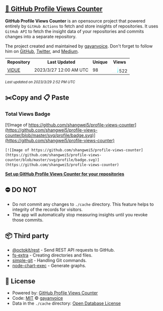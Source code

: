 ## [🚀 GitHub Profile Views Counter](https://github.com/gayanvoice/github-profile-views-counter)
**GitHub Profile Views Counter** is an opensource project that powered entirely by  `GitHub Actions` to fetch and store insights of repositories.
It uses `GitHub API` to fetch the insight data of your repositories and commits changes into a separate repository.

The project created and maintained by [gayanvoice](https://github.com/gayanvoice). Don't forget to follow him on [GitHub](https://github.com/gayanvoice), [Twitter](https://twitter.com/gayanvoice), and [Medium](https://gayanvoice.medium.com/).

<table>
	<tr>
		<th>
			Repository
		</th>
		<th>
			Last Updated
		</th>
		<th>
			Unique
		</th>
		<th>
			Views
		</th>
	</tr>
	<tr>
		<td>
			<a href="https://github.com/shangwei5/profile-views-counter/tree/master/readme/614660938/year.md">
				VIDUE
			</a>
		</td>
		<td>
			2023/3/27 12:00 AM UTC
		</td>
		<td>
			98
		</td>
		<td>
			<img alt="Response time graph" src="https://github.com/shangwei5/profile-views-counter/raw/master/graph/614660938/small/year.png" height="20"> 522
		</td>
	</tr>
</table>

<small><i>Last updated on 2023/3/29 2:52 PM UTC</i></small>

## ✂️Copy and 📋 Paste
### Total Views Badge
[![Image of https://github.com/shangwei5/profile-views-counter](https://github.com/shangwei5/profile-views-counter/blob/master/svg/profile/badge.svg)](https://github.com/shangwei5/profile-views-counter)

```readme
[![Image of https://github.com/shangwei5/profile-views-counter](https://github.com/shangwei5/profile-views-counter/blob/master/svg/profile/badge.svg)](https://github.com/shangwei5/profile-views-counter)
```
[**Set up GitHub Profile Views Counter for your repositories**](https://github.com/gayanvoice/github-profile-views-counter)
## ⛔ DO NOT
- Do not commit any changes to `./cache` directory. This feature helps to integrity of the records for visitors.
- The app will automatically stop measuring insights until you revoke those commits.
## 📦 Third party

- [@octokit/rest](https://www.npmjs.com/package/@octokit/rest) - Send REST API requests to GitHub.
- [fs-extra](https://www.npmjs.com/package/fs-extra) - Creating directories and files.
- [simple-git](https://www.npmjs.com/package/simple-git) - Handling Git commands.
- [node-chart-exec](https://www.npmjs.com/package/node-chart-exec) - Generate graphs.
## 📄 License
- Powered by: [GitHub Profile Views Counter](https://github.com/gayanvoice/github-profile-views-counter)
- Code: [MIT](./LICENSE) © [gayanvoice](https://github.com/gayanvoice)
- Data in the `./cache` directory: [Open Database License](https://opendatacommons.org/licenses/odbl/1-0/)